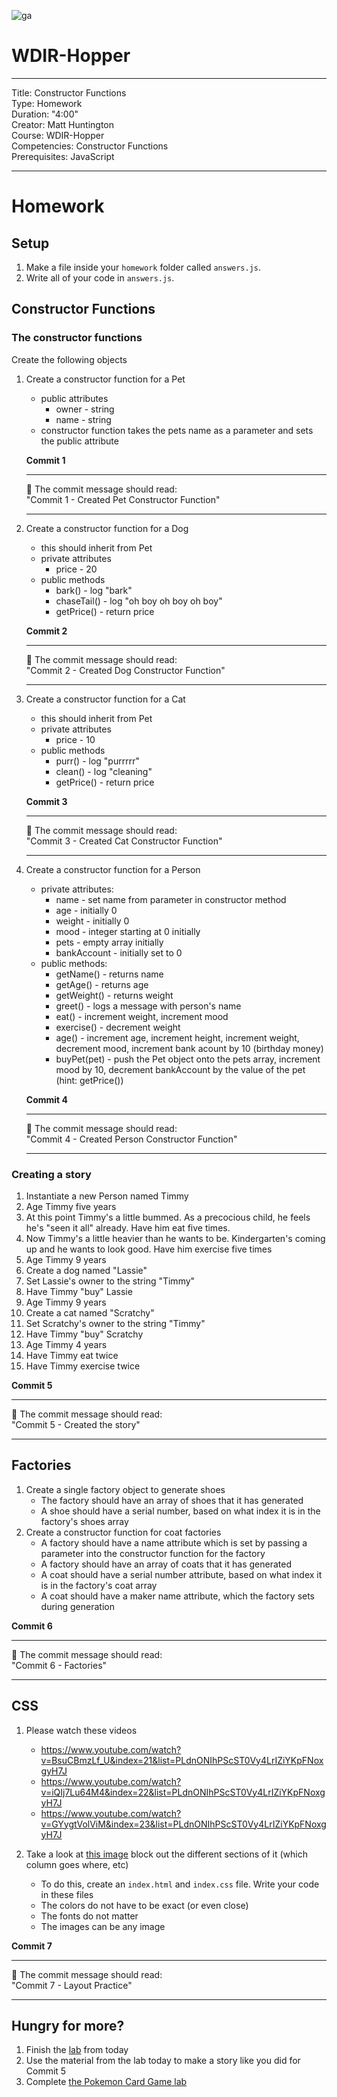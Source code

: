 ![ga](http://mobbook.generalassemb.ly/ga_cog.png)

# WDIR-Hopper

---
Title: Constructor Functions<br>
Type: Homework<br>
Duration: "4:00"<br>
Creator: Matt Huntington<br>
    Course: WDIR-Hopper<br>
Competencies: Constructor Functions<br>
Prerequisites: JavaScript <br>

---
# Homework

## Setup

1. Make a file inside your `homework` folder called `answers.js`.
2. Write all of your code in `answers.js`.

## Constructor Functions

### The constructor functions

Create the following objects

1. Create a constructor function for a Pet
    - public attributes
        - owner - string
        - name - string
    - constructor function takes the pets name as a parameter and sets the public attribute

    **Commit 1** <br>
    <hr>
    &#x1F534; The commit message should read: <br>
    "Commit 1 - Created Pet Constructor Function"
    <hr>

1. Create a constructor function for a Dog
    - this should inherit from Pet
    - private attributes
        - price - 20
    - public methods
        - bark() - log "bark"
        - chaseTail() - log "oh boy oh boy oh boy"
        - getPrice() - return price

    **Commit 2** <br>
    <hr>
    &#x1F534; The commit message should read: <br>
    "Commit 2 - Created Dog Constructor Function"
    <hr>

1. Create a constructor function for a Cat
    - this should inherit from Pet
    - private attributes
        - price - 10
    - public methods
        - purr() - log "purrrrr"
        - clean() - log "cleaning"
        - getPrice() - return price

    **Commit 3** <br>
    <hr>
    &#x1F534; The commit message should read: <br>
    "Commit 3 - Created Cat Constructor Function"
    <hr>

1. Create a constructor function for a Person
    - private attributes:
        - name - set name from parameter in constructor method
        - age - initially 0
        - weight - initially 0
        - mood - integer starting at 0 initially
        - pets - empty array initially
        - bankAccount - initially set to 0
    - public methods:
        - getName() - returns name
        - getAge() - returns age
        - getWeight() - returns weight
        - greet() - logs a message with person's name
        - eat() - increment weight, increment mood
        - exercise() - decrement weight
        - age() - increment age, increment height, increment weight, decrement mood, increment bank acount by 10 (birthday money)
        - buyPet(pet) - push the Pet object onto the pets array, increment mood by 10, decrement bankAccount by the value of the pet (hint: getPrice())

    **Commit 4** <br>
    <hr>
    &#x1F534; The commit message should read: <br>
    "Commit 4 - Created Person Constructor Function"
    <hr>

### Creating a story

1. Instantiate a new Person named Timmy
1. Age Timmy five years
1. At this point Timmy's a little bummed.  As a precocious child, he feels he's "seen it all" already.  Have him eat five times.
1. Now Timmy's a little heavier than he wants to be.  Kindergarten's coming up and he wants to look good.  Have him exercise five times
1. Age Timmy 9 years
1. Create a dog named "Lassie"
1. Set Lassie's owner to the string "Timmy"
1. Have Timmy "buy" Lassie
1. Age Timmy 9 years
1. Create a cat named "Scratchy"
1. Set Scratchy's owner to the string "Timmy"
1. Have Timmy "buy" Scratchy
1. Age Timmy 4 years
1. Have Timmy eat twice
1. Have Timmy exercise twice

**Commit 5** <br>
<hr>
&#x1F534; The commit message should read: <br>
"Commit 5 - Created the story"
<hr>

## Factories

1. Create a single factory object to generate shoes
    - The factory should have an array of shoes that it has generated
    - A shoe should have a serial number, based on what index it is in the factory's shoes array
1. Create a constructor function for coat factories
    - A factory should have a name attribute which is set by passing a parameter into the constructor function for the factory
    - A factory should have an array of coats that it has generated
    - A coat should have a serial number attribute, based on what index it is in the factory's coat array
    - A coat should have a maker name attribute, which the factory sets during generation

**Commit 6** <br>
<hr>
&#x1F534; The commit message should read: <br>
"Commit 6 - Factories"
<hr>

## CSS

1. Please watch these videos

    - https://www.youtube.com/watch?v=BsuCBmzLf_U&index=21&list=PLdnONIhPScST0Vy4LrIZiYKpFNoxgyH7J
    - https://www.youtube.com/watch?v=iQIj7Lu64M4&index=22&list=PLdnONIhPScST0Vy4LrIZiYKpFNoxgyH7J
    - https://www.youtube.com/watch?v=GYygtVolViM&index=23&list=PLdnONIhPScST0Vy4LrIZiYKpFNoxgyH7J

1. Take a look at [this image](https://blog.red-website-design.co.uk/wp-content/uploads/2016/12/7-Web-Design-UX-Trends-for-2017-Is-Your-Site-Up-to-Date-1.jpg) block out the different sections of it (which column goes where, etc)
    - To do this, create an `index.html` and `index.css` file.  Write your code in these files
    - The colors do not have to be exact (or even close)
    - The fonts do not matter
    - The images can be any image

**Commit 7** <br>
<hr>
&#x1F534; The commit message should read: <br>
"Commit 7 - Layout Practice"
<hr>

## Hungry for more?

1. Finish the [lab](https://github.com/ga-students/wdi-remote-hopper/blob/master/unit_1/w02d04/student_labs/README.md) from today
1. Use the material from the lab today to make a story like you did for Commit 5
1. Complete [the Pokemon Card Game lab](https://github.com/ga-students/wdi-remote-hopper/tree/master/unit_1/w02d03/student_labs)
